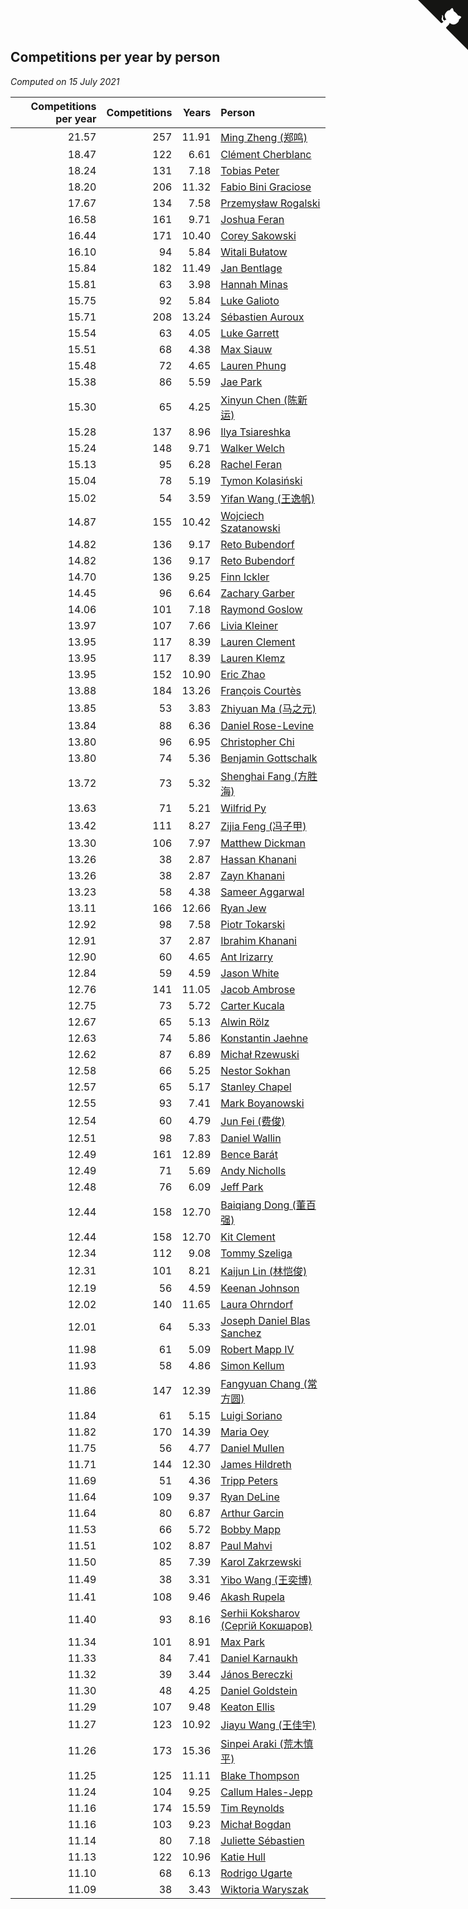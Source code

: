 ## Competitions per year by person

*Computed on 15 July 2021*

| Competitions per year | Competitions | Years | Person |
| ---: | ---: | ---: | :--- |
| 21.57 | 257 | 11.91 | [Ming Zheng (郑鸣)](https://www.worldcubeassociation.org/persons/2009ZHEN11) |
| 18.47 | 122 | 6.61 | [Clément Cherblanc](https://www.worldcubeassociation.org/persons/2014CHER05) |
| 18.24 | 131 | 7.18 | [Tobias Peter](https://www.worldcubeassociation.org/persons/2014PETE03) |
| 18.20 | 206 | 11.32 | [Fabio Bini Graciose](https://www.worldcubeassociation.org/persons/2010GRAC02) |
| 17.67 | 134 | 7.58 | [Przemysław Rogalski](https://www.worldcubeassociation.org/persons/2013ROGA02) |
| 16.58 | 161 | 9.71 | [Joshua Feran](https://www.worldcubeassociation.org/persons/2011FERA01) |
| 16.44 | 171 | 10.40 | [Corey Sakowski](https://www.worldcubeassociation.org/persons/2011SAKO01) |
| 16.10 | 94 | 5.84 | [Witali Bułatow](https://www.worldcubeassociation.org/persons/2015BUAT01) |
| 15.84 | 182 | 11.49 | [Jan Bentlage](https://www.worldcubeassociation.org/persons/2010BENT01) |
| 15.81 | 63 | 3.98 | [Hannah Minas](https://www.worldcubeassociation.org/persons/2017MINA04) |
| 15.75 | 92 | 5.84 | [Luke Galioto](https://www.worldcubeassociation.org/persons/2015GALI02) |
| 15.71 | 208 | 13.24 | [Sébastien Auroux](https://www.worldcubeassociation.org/persons/2008AURO01) |
| 15.54 | 63 | 4.05 | [Luke Garrett](https://www.worldcubeassociation.org/persons/2017GARR05) |
| 15.51 | 68 | 4.38 | [Max Siauw](https://www.worldcubeassociation.org/persons/2017SIAU02) |
| 15.48 | 72 | 4.65 | [Lauren Phung](https://www.worldcubeassociation.org/persons/2016PHUN02) |
| 15.38 | 86 | 5.59 | [Jae Park](https://www.worldcubeassociation.org/persons/2015PARK24) |
| 15.30 | 65 | 4.25 | [Xinyun Chen (陈新运)](https://www.worldcubeassociation.org/persons/2017CHEN36) |
| 15.28 | 137 | 8.96 | [Ilya Tsiareshka](https://www.worldcubeassociation.org/persons/2012TERE01) |
| 15.24 | 148 | 9.71 | [Walker Welch](https://www.worldcubeassociation.org/persons/2011WELC01) |
| 15.13 | 95 | 6.28 | [Rachel Feran](https://www.worldcubeassociation.org/persons/2015FERA01) |
| 15.04 | 78 | 5.19 | [Tymon Kolasiński](https://www.worldcubeassociation.org/persons/2016KOLA02) |
| 15.02 | 54 | 3.59 | [Yifan Wang (王逸帆)](https://www.worldcubeassociation.org/persons/2017WANY29) |
| 14.87 | 155 | 10.42 | [Wojciech Szatanowski](https://www.worldcubeassociation.org/persons/2011SZAT01) |
| 14.82 | 136 | 9.17 | [Reto Bubendorf](https://www.worldcubeassociation.org/persons/2012BUBE01) |
| 14.82 | 136 | 9.17 | [Reto Bubendorf](https://www.worldcubeassociation.org/persons/2012BUBE01) |
| 14.70 | 136 | 9.25 | [Finn Ickler](https://www.worldcubeassociation.org/persons/2012ICKL01) |
| 14.45 | 96 | 6.64 | [Zachary Garber](https://www.worldcubeassociation.org/persons/2014GARB01) |
| 14.06 | 101 | 7.18 | [Raymond Goslow](https://www.worldcubeassociation.org/persons/2014GOSL01) |
| 13.97 | 107 | 7.66 | [Livia Kleiner](https://www.worldcubeassociation.org/persons/2013KLEI03) |
| 13.95 | 117 | 8.39 | [Lauren Clement](https://www.worldcubeassociation.org/persons/2013KLEM01) |
| 13.95 | 117 | 8.39 | [Lauren Klemz](https://www.worldcubeassociation.org/persons/2013KLEM01) |
| 13.95 | 152 | 10.90 | [Eric Zhao](https://www.worldcubeassociation.org/persons/2010ZHAO19) |
| 13.88 | 184 | 13.26 | [François Courtès](https://www.worldcubeassociation.org/persons/2008COUR01) |
| 13.85 | 53 | 3.83 | [Zhiyuan Ma (马之元)](https://www.worldcubeassociation.org/persons/2017MAZH04) |
| 13.84 | 88 | 6.36 | [Daniel Rose-Levine](https://www.worldcubeassociation.org/persons/2015ROSE01) |
| 13.80 | 96 | 6.95 | [Christopher Chi](https://www.worldcubeassociation.org/persons/2014CHIC01) |
| 13.80 | 74 | 5.36 | [Benjamin Gottschalk](https://www.worldcubeassociation.org/persons/2016GOTT01) |
| 13.72 | 73 | 5.32 | [Shenghai Fang (方胜海)](https://www.worldcubeassociation.org/persons/2016FANG01) |
| 13.63 | 71 | 5.21 | [Wilfrid Py](https://www.worldcubeassociation.org/persons/2016PYWI01) |
| 13.42 | 111 | 8.27 | [Zijia Feng (冯子甲)](https://www.worldcubeassociation.org/persons/2013FENG02) |
| 13.30 | 106 | 7.97 | [Matthew Dickman](https://www.worldcubeassociation.org/persons/2013DICK01) |
| 13.26 | 38 | 2.87 | [Hassan Khanani](https://www.worldcubeassociation.org/persons/2018KHAN26) |
| 13.26 | 38 | 2.87 | [Zayn Khanani](https://www.worldcubeassociation.org/persons/2018KHAN28) |
| 13.23 | 58 | 4.38 | [Sameer Aggarwal](https://www.worldcubeassociation.org/persons/2017AGGA01) |
| 13.11 | 166 | 12.66 | [Ryan Jew](https://www.worldcubeassociation.org/persons/2008JEWR01) |
| 12.92 | 98 | 7.58 | [Piotr Tokarski](https://www.worldcubeassociation.org/persons/2013TOKA01) |
| 12.91 | 37 | 2.87 | [Ibrahim Khanani](https://www.worldcubeassociation.org/persons/2018KHAN27) |
| 12.90 | 60 | 4.65 | [Ant Irizarry](https://www.worldcubeassociation.org/persons/2016IRIZ02) |
| 12.84 | 59 | 4.59 | [Jason White](https://www.worldcubeassociation.org/persons/2016WHIT16) |
| 12.76 | 141 | 11.05 | [Jacob Ambrose](https://www.worldcubeassociation.org/persons/2010AMBR01) |
| 12.75 | 73 | 5.72 | [Carter Kucala](https://www.worldcubeassociation.org/persons/2015KUCA01) |
| 12.67 | 65 | 5.13 | [Alwin Rölz](https://www.worldcubeassociation.org/persons/2016ROLZ01) |
| 12.63 | 74 | 5.86 | [Konstantin Jaehne](https://www.worldcubeassociation.org/persons/2015JAEH01) |
| 12.62 | 87 | 6.89 | [Michał Rzewuski](https://www.worldcubeassociation.org/persons/2014RZEW01) |
| 12.58 | 66 | 5.25 | [Nestor Sokhan](https://www.worldcubeassociation.org/persons/2016SOKH01) |
| 12.57 | 65 | 5.17 | [Stanley Chapel](https://www.worldcubeassociation.org/persons/2016CHAP04) |
| 12.55 | 93 | 7.41 | [Mark Boyanowski](https://www.worldcubeassociation.org/persons/2014BOYA01) |
| 12.54 | 60 | 4.79 | [Jun Fei (费俊)](https://www.worldcubeassociation.org/persons/2016FEIJ02) |
| 12.51 | 98 | 7.83 | [Daniel Wallin](https://www.worldcubeassociation.org/persons/2013WALL03) |
| 12.49 | 161 | 12.89 | [Bence Barát](https://www.worldcubeassociation.org/persons/2008BARA01) |
| 12.49 | 71 | 5.69 | [Andy Nicholls](https://www.worldcubeassociation.org/persons/2015NICH04) |
| 12.48 | 76 | 6.09 | [Jeff Park](https://www.worldcubeassociation.org/persons/2015PARK08) |
| 12.44 | 158 | 12.70 | [Baiqiang Dong (董百强)](https://www.worldcubeassociation.org/persons/2008DONG06) |
| 12.44 | 158 | 12.70 | [Kit Clement](https://www.worldcubeassociation.org/persons/2008CLEM01) |
| 12.34 | 112 | 9.08 | [Tommy Szeliga](https://www.worldcubeassociation.org/persons/2012SZEL01) |
| 12.31 | 101 | 8.21 | [Kaijun Lin (林恺俊)](https://www.worldcubeassociation.org/persons/2013LINK01) |
| 12.19 | 56 | 4.59 | [Keenan Johnson](https://www.worldcubeassociation.org/persons/2016JOHN30) |
| 12.02 | 140 | 11.65 | [Laura Ohrndorf](https://www.worldcubeassociation.org/persons/2009OHRN01) |
| 12.01 | 64 | 5.33 | [Joseph Daniel Blas Sanchez](https://www.worldcubeassociation.org/persons/2016SANC08) |
| 11.98 | 61 | 5.09 | [Robert Mapp IV](https://www.worldcubeassociation.org/persons/2016IVRO01) |
| 11.93 | 58 | 4.86 | [Simon Kellum](https://www.worldcubeassociation.org/persons/2016KELL12) |
| 11.86 | 147 | 12.39 | [Fangyuan Chang (常方圆)](https://www.worldcubeassociation.org/persons/2009CHAN04) |
| 11.84 | 61 | 5.15 | [Luigi Soriano](https://www.worldcubeassociation.org/persons/2016SORI04) |
| 11.82 | 170 | 14.39 | [Maria Oey](https://www.worldcubeassociation.org/persons/2007OEYM01) |
| 11.75 | 56 | 4.77 | [Daniel Mullen](https://www.worldcubeassociation.org/persons/2016MULL04) |
| 11.71 | 144 | 12.30 | [James Hildreth](https://www.worldcubeassociation.org/persons/2009HILD01) |
| 11.69 | 51 | 4.36 | [Tripp Peters](https://www.worldcubeassociation.org/persons/2017PETE04) |
| 11.64 | 109 | 9.37 | [Ryan DeLine](https://www.worldcubeassociation.org/persons/2012DELI01) |
| 11.64 | 80 | 6.87 | [Arthur Garcin](https://www.worldcubeassociation.org/persons/2014GARC27) |
| 11.53 | 66 | 5.72 | [Bobby Mapp](https://www.worldcubeassociation.org/persons/2015MAPP01) |
| 11.51 | 102 | 8.87 | [Paul Mahvi](https://www.worldcubeassociation.org/persons/2012MAHV01) |
| 11.50 | 85 | 7.39 | [Karol Zakrzewski](https://www.worldcubeassociation.org/persons/2014ZAKR01) |
| 11.49 | 38 | 3.31 | [Yibo Wang (王奕博)](https://www.worldcubeassociation.org/persons/2018WANG39) |
| 11.41 | 108 | 9.46 | [Akash Rupela](https://www.worldcubeassociation.org/persons/2012RUPE01) |
| 11.40 | 93 | 8.16 | [Serhii Koksharov (Сергій Кокшаров)](https://www.worldcubeassociation.org/persons/2013KOKS01) |
| 11.34 | 101 | 8.91 | [Max Park](https://www.worldcubeassociation.org/persons/2012PARK03) |
| 11.33 | 84 | 7.41 | [Daniel Karnaukh](https://www.worldcubeassociation.org/persons/2014KARN02) |
| 11.32 | 39 | 3.44 | [János Bereczki](https://www.worldcubeassociation.org/persons/2018BERE01) |
| 11.30 | 48 | 4.25 | [Daniel Goldstein](https://www.worldcubeassociation.org/persons/2017GOLD01) |
| 11.29 | 107 | 9.48 | [Keaton Ellis](https://www.worldcubeassociation.org/persons/2012ELLI01) |
| 11.27 | 123 | 10.92 | [Jiayu Wang (王佳宇)](https://www.worldcubeassociation.org/persons/2010WANG53) |
| 11.26 | 173 | 15.36 | [Sinpei Araki (荒木慎平)](https://www.worldcubeassociation.org/persons/2006ARAK01) |
| 11.25 | 125 | 11.11 | [Blake Thompson](https://www.worldcubeassociation.org/persons/2010THOM03) |
| 11.24 | 104 | 9.25 | [Callum Hales-Jepp](https://www.worldcubeassociation.org/persons/2012HALE01) |
| 11.16 | 174 | 15.59 | [Tim Reynolds](https://www.worldcubeassociation.org/persons/2005REYN01) |
| 11.16 | 103 | 9.23 | [Michał Bogdan](https://www.worldcubeassociation.org/persons/2012BOGD01) |
| 11.14 | 80 | 7.18 | [Juliette Sébastien](https://www.worldcubeassociation.org/persons/2014SEBA01) |
| 11.13 | 122 | 10.96 | [Katie Hull](https://www.worldcubeassociation.org/persons/2010HULL01) |
| 11.10 | 68 | 6.13 | [Rodrigo Ugarte](https://www.worldcubeassociation.org/persons/2015UGAR01) |
| 11.09 | 38 | 3.43 | [Wiktoria Waryszak](https://www.worldcubeassociation.org/persons/2018WARY01) |


<a href="https://github.com/jonatanklosko/wca_statistics" class="github-corner" aria-label="View source on Github"><svg width="80" height="80" viewBox="0 0 250 250" style="fill:#151513; color:#fff; position: absolute; top: 0; border: 0; right: 0;" aria-hidden="true"><path d="M0,0 L115,115 L130,115 L142,142 L250,250 L250,0 Z"></path><path d="M128.3,109.0 C113.8,99.7 119.0,89.6 119.0,89.6 C122.0,82.7 120.5,78.6 120.5,78.6 C119.2,72.0 123.4,76.3 123.4,76.3 C127.3,80.9 125.5,87.3 125.5,87.3 C122.9,97.6 130.6,101.9 134.4,103.2" fill="currentColor" style="transform-origin: 130px 106px;" class="octo-arm"></path><path d="M115.0,115.0 C114.9,115.1 118.7,116.5 119.8,115.4 L133.7,101.6 C136.9,99.2 139.9,98.4 142.2,98.6 C133.8,88.0 127.5,74.4 143.8,58.0 C148.5,53.4 154.0,51.2 159.7,51.0 C160.3,49.4 163.2,43.6 171.4,40.1 C171.4,40.1 176.1,42.5 178.8,56.2 C183.1,58.6 187.2,61.8 190.9,65.4 C194.5,69.0 197.7,73.2 200.1,77.6 C213.8,80.2 216.3,84.9 216.3,84.9 C212.7,93.1 206.9,96.0 205.4,96.6 C205.1,102.4 203.0,107.8 198.3,112.5 C181.9,128.9 168.3,122.5 157.7,114.1 C157.9,116.9 156.7,120.9 152.7,124.9 L141.0,136.5 C139.8,137.7 141.6,141.9 141.8,141.8 Z" fill="currentColor" class="octo-body"></path></svg></a><style>.github-corner:hover .octo-arm{animation:octocat-wave 560ms ease-in-out}@keyframes octocat-wave{0%,100%{transform:rotate(0)}20%,60%{transform:rotate(-25deg)}40%,80%{transform:rotate(10deg)}}@media (max-width:500px){.github-corner:hover .octo-arm{animation:none}.github-corner .octo-arm{animation:octocat-wave 560ms ease-in-out}}</style>
